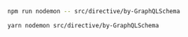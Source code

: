 ```sh
npm run nodemon -- src/directive/by-GraphQLSchema
```

```sh
yarn nodemon src/directive/by-GraphQLSchema
```